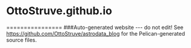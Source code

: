 # OttoStruve.github.io
 ================
###Auto-generated website --- do not edit!
See https://github.com/OttoStruve/astrodata_blog for the Pelican-generated source files.
